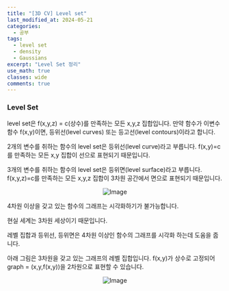 ```yaml
---
title: "[3D CV] Level set"
last_modified_at: 2024-05-21
categories:
  - 공부
tags:
  - level set
  - density
  - Gaussians
excerpt: "Level Set 정리"
use_math: true
classes: wide
comments: true
---
```


### Level Set

level set은 f(x,y,z) = c(상수)를 만족하는 모든 x,y,z 집합입니다. 만약 함수가 이변수 함수 f(x,y)이면, 등위선(level curves) 또는 등고선(level contours)이라고 합니다.

2개의 변수를 취하는 함수의 level set은 등위선(level curve)라고 부릅니다. f(x,y)=c를 만족하는 모든 x,y 집합이 선으로 표현되기 때문입니다.

3개의 변수를 취하는 함수의 level set은 등위면(level surface)라고 부릅니다. f(x,y,z)=c를 만족하는 모든 x,y,z 집합이 3차원 공간에서 면으로 표현되기 때문입니다.

<p align="center">
  <img src="https://github.com/sandokim/sandokim.github.io/assets/74639652/ef402927-de5d-4d14-ab12-368086062794" alt="Image">
</p>


4차원 이상을 갖고 있는 함수의 그래프는 시각화하기가 불가능합니다. 

현실 세계는 3차원 세상이기 때문입니다. 

레벨 집합과 등위선, 등위면은 4차원 이상인 함수의 그래프를 시각화 하는데 도움을 줍니다. 

아래 그림은 3차원을 갖고 있는 그래프의 레벨 집합입니다. f(x,y)가 상수로 고정되어 graph = (x,y,f(x,y))을 2차원으로 표현할 수 있습니다.

<p align="center">
  <img src="https://github.com/sandokim/sandokim.github.io/assets/74639652/148a331d-ddc9-4c96-b226-1b08a7ba0d14" alt="Image">
</p>
